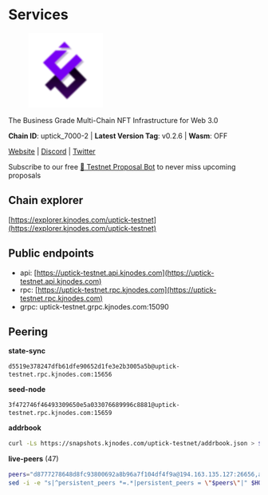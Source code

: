 # Services

<figure><img src="https://raw.githubusercontent.com/kj89/cosmos-images/main/logos/uptick.png" width="150" alt=""><figcaption></figcaption></figure>

The Business Grade Multi-Chain NFT Infrastructure for Web 3.0

**Chain ID**: uptick_7000-2 | **Latest Version Tag**: v0.2.6 | **Wasm**: OFF

[Website](https://uptick.network) | [Discord](https://discord.gg/UzeHS7fu5H) | [Twitter](https://twitter.com/uptickproject)



Subscribe to our free [🤖 Testnet Proposal Bot](https://t.me/kjnodes_testnet_proposal_bot) to never miss upcoming proposals


## Chain explorer
[https://explorer.kjnodes.com/uptick-testnet](https://explorer.kjnodes.com/uptick-testnet)

## Public endpoints

* api: [https://uptick-testnet.api.kjnodes.com](https://uptick-testnet.api.kjnodes.com)
* rpc: [https://uptick-testnet.rpc.kjnodes.com](https://uptick-testnet.rpc.kjnodes.com)
* grpc: uptick-testnet.grpc.kjnodes.com:15090

## Peering

**state-sync**

```text
d5519e378247dfb61dfe90652d1fe3e2b3005a5b@uptick-testnet.rpc.kjnodes.com:15656
```

**seed-node**

```text
3f472746f46493309650e5a033076689996c8881@uptick-testnet.rpc.kjnodes.com:15659
```

**addrbook**
```bash
curl -Ls https://snapshots.kjnodes.com/uptick-testnet/addrbook.json > $HOME/.uptickd/config/addrbook.json
```

**live-peers** (47)
```bash
peers="d8777278648d8fc93800692a8b96a7f104df4f9a@194.163.135.127:26656,a818920590d15226a206ec4c73b1c5c20c56a435@65.21.134.202:26666,a489dcbd4c5b7ef20d77c51dba217e85c631f463@65.108.105.48:20456,9d4d5e7c4f7c7cd0b7ef5fa580a0ea9e07f7bcc0@204.93.241.110:27656,7840c994f5d84bf114ebb10ba704ded1c1bd12fd@65.109.112.20:11054,db09e85b73c4be1cab07f41422912ccad2aa5744@185.198.27.109:15656,11995495f726f4e4c2ab74862fdb30e87c167448@65.108.195.235:27656,1c66685cbf5c8dc0a739eb57c896d35eb2eed17c@65.109.50.106:28656,b483acbcae7ccd1244f588144245e9d1124c3de5@88.99.56.200:26666,57876cfa3a101068885f302df69ff5556720af3b@154.26.137.198:36656,af5262526a0800a29a0a7194e1488a9fa62d0005@195.3.223.208:26656,94734f927b16ff91f5e45875396295d6173ca918@74.50.70.118:11574,878101ab9ad2402bfd700a3da58223778461c753@185.245.182.152:26656,49c86b1fdc3f99ac3108904aef4f64297f3f1415@209.222.97.81:26656,1cc42ab449f3e3877d8f69ad78182cf9e07c2475@75.119.159.159:29656,902a93963c96589432ee3206944cdba392ae5c2d@65.108.42.105:27656,d42cf28de5fcf5786d78fce2936633c9eb927b2e@65.109.84.214:56656,f30bf0eebdd10788d09d5c64132a7161d714e126@154.12.243.189:31656,5368bc0c12a7bfd9d69ba192b06f2be97d28e7ef@185.239.209.56:31656,dedd92019e364182bc24e7d4052fd7cefa94a976@65.108.200.60:20656,c6ca186e2ea0202a78b357c9b2d8883e3d96613a@144.91.110.211:31656,40a93c4be9e2dcb155d60e174c0e00d6808283e7@65.109.52.56:26656,5badbf826e75a2afc216023dd2e7b8ad0eeb9fa6@136.243.88.91:7060,9fda526bd693e6b35a877a087f0061d4f20a7fba@65.108.108.52:20656,e24bde7fe207160442fe6b93ee376a739def5757@51.222.248.153:26656,e05ef87e0f9a2940cf057aefde89abf8171b00fb@65.109.84.250:15656,e9fee55fdf6668e4e04927cdd85bbbbc9e9e43b1@209.145.62.101:26656,52cdb51fe8692dea11de23b8c97c9d947a6eb1c2@51.222.44.116:10656,0aee682fb3453170737149203e5c23d2e0c46058@142.132.253.112:15656,7a4f1c0baa2ff31c02163fb658c4eb8d119193c7@95.214.52.173:18656,58cf2af0e94d7c55473a1e98225a6ff25baa0402@65.21.4.10:15656,5739ae6fab71ec95fb3112f4d1ea2845782fa9f7@54.92.137.6:26656,d29ea798e5822c36e21dd34973f038b0203bb6e2@94.130.200.205:56656,61fc7df6cfcbe1403405a8ffe5b48f9b6ee75f28@213.136.86.80:46656,7831b5c5cc90fa95ea99a0cea5d1ad07dfcc7b9c@185.245.183.187:26656,3666c65e99775b8149396fd5c781dec6a29fb13b@75.119.144.48:31656,dc8aa72381ec9ac35360b6a36502d97b3bb22a87@85.208.51.246:26656,c9e397e81baa00e4469eae5a38127c93aacb348c@194.163.150.51:15656,f58fd7ff25183e7e0dc3c35e667641129a8bc2cd@144.76.27.79:26656,d5519e378247dfb61dfe90652d1fe3e2b3005a5b@65.109.68.190:15656,f565936b574ce5f23a04e9470dfa05ddd06b867d@95.70.238.194:15656,94b63fddfc78230f51aeb7ac34b9fb86bd042a77@46.4.53.94:30556,70c19420bb2d40c5a6c3466c69ead6e0877b9cc7@45.85.250.108:26656,5279dd29f49dc5b0b27802af0d475294144c8e6f@65.109.6.21:26656,dd8080d9ea1f3830370a4f51ca6fe858a3d32191@65.108.72.253:11656,883d6557bef1bae68c4fb569078caf0cf4c45bdd@142.132.202.50:26651,f97a75fb69d3a5fe893dca7c8d238ccc0bd66a8f@94.23.23.189:6969"
sed -i -e "s|^persistent_peers *=.*|persistent_peers = \"$peers\"|" $HOME/.uptickd/config/config.toml
```

